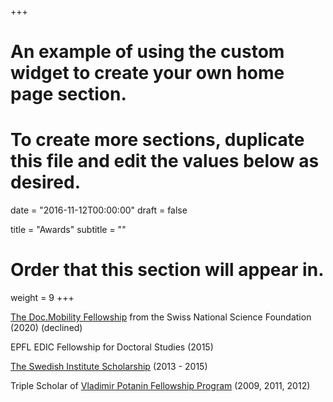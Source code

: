 +++
# An example of using the custom widget to create your own home page section.
# To create more sections, duplicate this file and edit the values below as desired.

date = "2016-11-12T00:00:00"
draft = false

title = "Awards"
subtitle = ""

# Order that this section will appear in.
weight = 9
+++

<i class="fa fa-trophy" aria-hidden="true"></i>
<span>
[The Doc.Mobility Fellowship](http://www.snf.ch/en/funding/careers/doc-mobility/Pages/default.aspx#) 
from the Swiss National Science Foundation (2020) (declined)
<span/>

<i class="fa fa-trophy" aria-hidden="true"></i>
<span>
EPFL EDIC Fellowship for Doctoral Studies (2015)
<span/>

<i class="fa fa-trophy" aria-hidden="true"></i>
<span>
[The Swedish Institute Scholarship](https://eng.si.se/areas-of-operation/scholarships-and-grants/visby-programme/visby-programme-scholarships-for-masters-level-studies/)
(2013 - 2015)
<span/>

<i class="fa fa-trophy" aria-hidden="true"></i>
<span>
Triple Scholar of [Vladimir Potanin Fellowship Program](http://english.fondpotanin.ru/what_we_do/education/fellowships)
(2009, 2011, 2012)
<span/>
